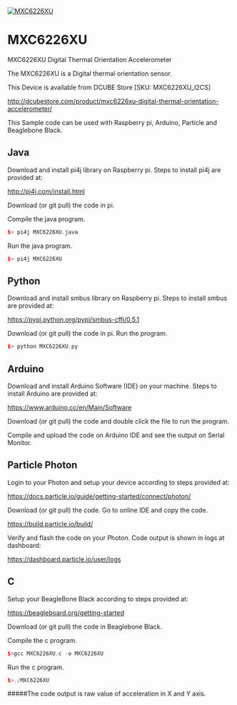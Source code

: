 [![MXC6226XU](MXC6226XU_I2CS.png)](https://www.controleverything.com/content/Accelorometer?sku=MXC6226XU_I2CS)
# MXC6226XU
MXC6226XU Digital Thermal Orientation Accelerometer

The MXC6226XU is a Digital thermal  orientation sensor.

This Device is available from DCUBE Store [SKU: MXC6226XU_I2CS]

http://dcubestore.com/product/mxc6226xu-digital-thermal-orientation-accelerometer/

This Sample code can be used with Raspberry pi, Arduino, Particle and Beaglebone Black.

## Java
Download and install pi4j library on Raspberry pi. Steps to install pi4j are provided at:

http://pi4j.com/install.html

Download (or git pull) the code in pi.

Compile the java program.
```cpp
$> pi4j MXC6226XU.java
```

Run the java program.
```cpp
$> pi4j MXC6226XU
```

## Python
Download and install smbus library on Raspberry pi. Steps to install smbus are provided at:

https://pypi.python.org/pypi/smbus-cffi/0.5.1

Download (or git pull) the code in pi. Run the program.

```cpp
$> python MXC6226XU.py
```

## Arduino
Download and install Arduino Software (IDE) on your machine. Steps to install Arduino are provided at:

https://www.arduino.cc/en/Main/Software

Download (or git pull) the code and double click the file to run the program.

Compile and upload the code on Arduino IDE and see the output on Serial Monitor.


## Particle Photon

Login to your Photon and setup your device according to steps provided at:

https://docs.particle.io/guide/getting-started/connect/photon/

Download (or git pull) the code. Go to online IDE and copy the code.

https://build.particle.io/build/

Verify and flash the code on your Photon. Code output is shown in logs at dashboard:

https://dashboard.particle.io/user/logs

## C

Setup your BeagleBone Black according to steps provided at:

https://beagleboard.org/getting-started

Download (or git pull) the code in Beaglebone Black.

Compile the c program.
```cpp
$>gcc MXC6226XU.c -o MXC6226XU
```
Run the c program.
```cpp
$>./MXC6226XU
```
#####The code output is raw value of acceleration in X and Y axis.
